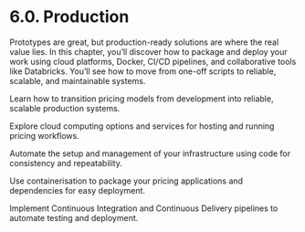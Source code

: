 # 6.0. Production

Prototypes are great, but production-ready solutions are where the real value lies. In this chapter, you’ll discover how to package and deploy your work using cloud platforms, Docker, CI/CD pipelines, and collaborative tools like Databricks. You’ll see how to move from one-off scripts to reliable, scalable, and maintainable systems.

Learn how to transition pricing models from development into reliable, scalable production systems.

Explore cloud computing options and services for hosting and running pricing workflows.

Automate the setup and management of your infrastructure using code for consistency and repeatability.

Use containerisation to package your pricing applications and dependencies for easy deployment.

Implement Continuous Integration and Continuous Delivery pipelines to automate testing and deployment.